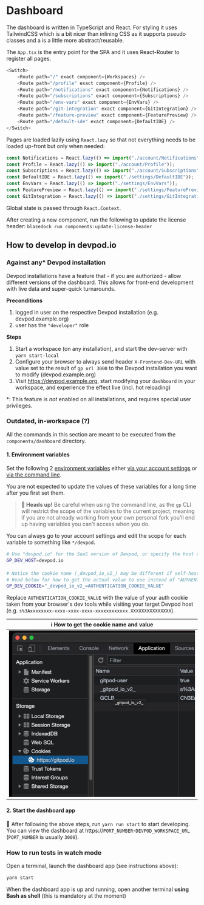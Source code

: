 # Dashboard

The dashboard is written in TypeScript and React. For styling it uses TailwindCSS which is a bit nicer than inlining CSS as it supports pseudo classes and a is a little more abstract/reusable.

The `App.tsx` is the entry point for the SPA and it uses React-Router to register all pages.

```ts
<Switch>
    <Route path="/" exact component={Workspaces} />
    <Route path="/profile" exact component={Profile} />
    <Route path="/notifications" exact component={Notifications} />
    <Route path="/subscriptions" exact component={Subscriptions} />
    <Route path="/env-vars" exact component={EnvVars} />
    <Route path="/git-integration" exact component={GitIntegration} />
    <Route path="/feature-preview" exact component={FeaturePreview} />
    <Route path="/default-ide" exact component={DefaultIDE} />
</Switch>
```

Pages are loaded lazily using `React.lazy` so that not everything needs to be loaded up-front but only when needed:

```ts
const Notifications = React.lazy(() => import("./account/Notifications"));
const Profile = React.lazy(() => import("./account/Profile"));
const Subscriptions = React.lazy(() => import("./account/Subscriptions"));
const DefaultIDE = React.lazy(() => import("./settings/DefaultIDE"));
const EnvVars = React.lazy(() => import("./settings/EnvVars"));
const FeaturePreview = React.lazy(() => import("./settings/FeaturePreview"));
const GitIntegration = React.lazy(() => import("./settings/GitIntegration"));
```

Global state is passed through `React.Context`.

After creating a new component, run the following to update the license header:
`blazedock run components:update-license-header`

## How to develop in devpod.io

### Against any* Devpod installation

Devpod installations have a feature that - if you are authorized - allow different versions of the dashboard. This allows for front-end development with live data and super-quick turnarounds.

**Preconditions**
 1. logged in user on the respective Devpod installation (e.g. devpod.example.org)
 1. user has the `"developer"` role

**Steps**
 1. Start a workspace (on any installation), and start the dev-server with `yarn start-local`
 1. Configure your browser to always send header `X-Frontend-Dev-URL` with value set to the result of `gp url 3000` to the Devpod installation you want to modify (devpod.example.org)
 1. Visit https://devpod.example.org, start modifying your `dashboard` in your workspace, and experience the effect live (incl. hot reloading)

*: This feature is _not_ enabled on all installations, and requires special user privileges.

### Outdated, in-workspace (?)

All the commands in this section are meant to be executed from the `components/dashboard` directory.

#### 1. Environment variables

Set the following 2 [environment variables](https://www.devpod.io/docs/environment-variables) either [via your account settings](https://devpod.io/variables) or [via the command line](https://www.devpod.io/docs/environment-variables#using-the-command-line-gp-env).

You are not expected to update the values of these variables for a long time after you first set them.

> **🚨 Heads up!** Be careful when using the command line, as the `gp` CLI will restrict the scope of the variables to the current project, meaning if you are not already working from your own personal fork you'll end up having variables you can't access when you do.

You can always go to your account settings and edit the scope for each variable to something like `*/devpod`.

```bash
# Use "devpod.io" for the SaaS version of Devpod, or specify the host of your self-hosted devpod
GP_DEV_HOST=devpod.io

# Notice the cookie name (_devpod_io_v2_) may be different if self-hosted.
# Read below for how to get the actual value to use instead of "AUTHENTICATION_COOKIE_VALUE"
GP_DEV_COOKIE="_devpod_io_v2_=AUTHENTICATION_COOKIE_VALUE"
```

Replace `AUTHENTICATION_COOKIE_VALUE` with the value of your auth cookie taken from your browser's dev tools while visiting your target Devpod host (e.g. `s%3Axxxxxxxx-xxxx-xxxx-xxxx-xxxxxxxxxxxx.XXXXXXXXXXXXXXX`).

| ℹ️ How to get the cookie name and value                                    |
| -------------------------------------------------------------------------- |
| ![Where to get the auth cookie name and value from](how-to-get-cookie.png) |

#### 2. Start the dashboard app

🚀 After following the above steps, run `yarn run start` to start developing.
You can view the dashboard at https://`PORT_NUMBER`-`DEVPOD_WORKSPACE_URL` (`PORT_NUMBER` is usually `3000`).

### How to run tests in watch mode

Open a terminal, launch the dashboard app (see instructions above):

```sh
yarn start
```

When the dashboard app is up and running, open another terminal **using Bash as shell** (this is mandatory at the moment)
